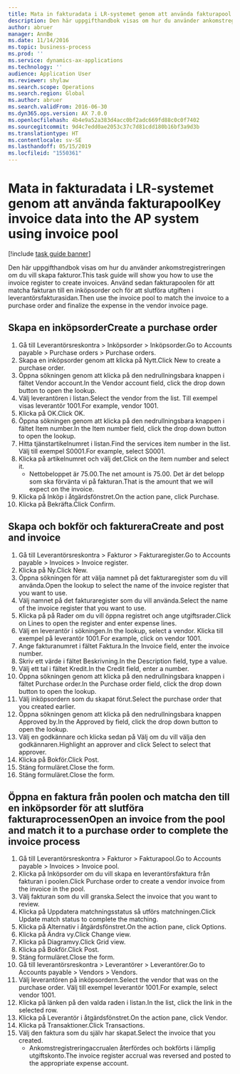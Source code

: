 ```yaml
---
title: Mata in fakturadata i LR-systemet genom att använda fakturapool
description: Den här uppgifthandbok visas om hur du använder ankomstregistreringen om du vill skapa fakturor.
author: abruer
manager: AnnBe
ms.date: 11/14/2016
ms.topic: business-process
ms.prod: ''
ms.service: dynamics-ax-applications
ms.technology: ''
audience: Application User
ms.reviewer: shylaw
ms.search.scope: Operations
ms.search.region: Global
ms.author: abruer
ms.search.validFrom: 2016-06-30
ms.dyn365.ops.version: AX 7.0.0
ms.openlocfilehash: 4b4e9a52a383d4acc0bf2adc669fd88c0c0f7402
ms.sourcegitcommit: 9d4c7edd0ae2053c37c7d81cdd180b16bf3a9d3b
ms.translationtype: HT
ms.contentlocale: sv-SE
ms.lasthandoff: 05/15/2019
ms.locfileid: "1550361"
---
```

# <a name="key-invoice-data-into-the-ap-system-using-invoice-pool"></a><span data-ttu-id="f677c-103">Mata in fakturadata i LR-systemet genom att använda fakturapool</span><span class="sxs-lookup"><span data-stu-id="f677c-103">Key invoice data into the AP system using invoice pool</span></span>

[!include [task guide banner](../../includes/task-guide-banner.md)]

<span data-ttu-id="f677c-104">Den här uppgifthandbok visas om hur du använder ankomstregistreringen om du vill skapa fakturor.</span><span class="sxs-lookup"><span data-stu-id="f677c-104">This task guide will show you how to use the invoice register to create invoices.</span></span>  <span data-ttu-id="f677c-105">Använd sedan fakturapoolen för att matcha fakturan till en inköpsorder och för att slutföra utgiften i leverantörsfakturasidan.</span><span class="sxs-lookup"><span data-stu-id="f677c-105">Then use the invoice pool to match the invoice to a purchase order and finalize the expense in the vendor invoice page.</span></span>


## <a name="create-a-purchase-order"></a><span data-ttu-id="f677c-106">Skapa en inköpsorder</span><span class="sxs-lookup"><span data-stu-id="f677c-106">Create a purchase order</span></span>
1. <span data-ttu-id="f677c-107">Gå till Leverantörsreskontra > Inköpsorder > Inköpsorder.</span><span class="sxs-lookup"><span data-stu-id="f677c-107">Go to Accounts payable > Purchase orders > Purchase orders.</span></span>
2. <span data-ttu-id="f677c-108">Skapa en inköpsorder genom att klicka på Nytt.</span><span class="sxs-lookup"><span data-stu-id="f677c-108">Click New to create a purchase order.</span></span>
3. <span data-ttu-id="f677c-109">Öppna sökningen genom att klicka på den nedrullningsbara knappen i fältet Vendor account.</span><span class="sxs-lookup"><span data-stu-id="f677c-109">In the Vendor account field, click the drop down button to open the lookup.</span></span>
4. <span data-ttu-id="f677c-110">Välj leverantören i listan.</span><span class="sxs-lookup"><span data-stu-id="f677c-110">Select the vendor from the list.</span></span> <span data-ttu-id="f677c-111">Till exempel visas leverantör 1001.</span><span class="sxs-lookup"><span data-stu-id="f677c-111">For example, vendor 1001.</span></span>
5. <span data-ttu-id="f677c-112">Klicka på OK.</span><span class="sxs-lookup"><span data-stu-id="f677c-112">Click OK.</span></span>
6. <span data-ttu-id="f677c-113">Öppna sökningen genom att klicka på den nedrullningsbara knappen i fältet Item number.</span><span class="sxs-lookup"><span data-stu-id="f677c-113">In the Item number field, click the drop down button to open the lookup.</span></span>
7. <span data-ttu-id="f677c-114">Hitta tjänstartikelnumret i listan.</span><span class="sxs-lookup"><span data-stu-id="f677c-114">Find the services item number in the list.</span></span> <span data-ttu-id="f677c-115">Välj till exempel S0001.</span><span class="sxs-lookup"><span data-stu-id="f677c-115">For example, select S0001.</span></span>
8. <span data-ttu-id="f677c-116">Klicka på artikelnumret och välj det.</span><span class="sxs-lookup"><span data-stu-id="f677c-116">Click on the item number and select it.</span></span>
    * <span data-ttu-id="f677c-117">Nettobeloppet är 75.00.</span><span class="sxs-lookup"><span data-stu-id="f677c-117">The net amount is 75.00.</span></span>  <span data-ttu-id="f677c-118">Det är det belopp som ska förvänta vi på fakturan.</span><span class="sxs-lookup"><span data-stu-id="f677c-118">That is the amount that we will expect on the invoice.</span></span>  
9. <span data-ttu-id="f677c-119">Klicka på Inköp i åtgärdsfönstret.</span><span class="sxs-lookup"><span data-stu-id="f677c-119">On the action pane, click Purchase.</span></span>
10. <span data-ttu-id="f677c-120">Klicka på Bekräfta.</span><span class="sxs-lookup"><span data-stu-id="f677c-120">Click Confirm.</span></span>

## <a name="create-and-post-and-invoice"></a><span data-ttu-id="f677c-121">Skapa och bokför och fakturera</span><span class="sxs-lookup"><span data-stu-id="f677c-121">Create and post and invoice</span></span>
1. <span data-ttu-id="f677c-122">Gå till Leverantörsreskontra > Fakturor > Fakturaregister.</span><span class="sxs-lookup"><span data-stu-id="f677c-122">Go to Accounts payable > Invoices > Invoice register.</span></span>
2. <span data-ttu-id="f677c-123">Klicka på Ny.</span><span class="sxs-lookup"><span data-stu-id="f677c-123">Click New.</span></span>
3. <span data-ttu-id="f677c-124">Öppna sökningen för att välja namnet på det fakturaregister som du vill använda.</span><span class="sxs-lookup"><span data-stu-id="f677c-124">Open the lookup to select the name of the invoice register that you want to use.</span></span>
4. <span data-ttu-id="f677c-125">Välj namnet på det fakturaregister som du vill använda.</span><span class="sxs-lookup"><span data-stu-id="f677c-125">Select the name of the invoice register that you want to use.</span></span>
5. <span data-ttu-id="f677c-126">Klicka på på Rader om du vill öppna registret och ange utgiftsrader.</span><span class="sxs-lookup"><span data-stu-id="f677c-126">Click on Lines to open the register and enter expense lines.</span></span>
6. <span data-ttu-id="f677c-127">Välj en leverantör i sökningen.</span><span class="sxs-lookup"><span data-stu-id="f677c-127">In the lookup, select a vendor.</span></span> <span data-ttu-id="f677c-128">Klicka till exempel på leverantör 1001.</span><span class="sxs-lookup"><span data-stu-id="f677c-128">For example, click on vendor 1001.</span></span>
7. <span data-ttu-id="f677c-129">Ange fakturanumret i fältet Faktura.</span><span class="sxs-lookup"><span data-stu-id="f677c-129">In the Invoice field, enter the invoice number.</span></span>
8. <span data-ttu-id="f677c-130">Skriv ett värde i fältet Beskrivning.</span><span class="sxs-lookup"><span data-stu-id="f677c-130">In the Description field, type a value.</span></span>
9. <span data-ttu-id="f677c-131">Välj ett tal i fältet Kredit.</span><span class="sxs-lookup"><span data-stu-id="f677c-131">In the Credit field, enter a number.</span></span>
10. <span data-ttu-id="f677c-132">Öppna sökningen genom att klicka på den nedrullningsbara knappen i fältet Purchase order.</span><span class="sxs-lookup"><span data-stu-id="f677c-132">In the Purchase order field, click the drop down button to open the lookup.</span></span>
11. <span data-ttu-id="f677c-133">Välj inköpsordern som du skapat förut.</span><span class="sxs-lookup"><span data-stu-id="f677c-133">Select the purchase order that you created earlier.</span></span>
12. <span data-ttu-id="f677c-134">Öppna sökningen genom att klicka på den nedrullningsbara knappen Approved by.</span><span class="sxs-lookup"><span data-stu-id="f677c-134">In the Approved by field, click the drop down button to open the lookup.</span></span>
13. <span data-ttu-id="f677c-135">Välj en godkännare och klicka sedan på Välj om du vill välja den godkännaren.</span><span class="sxs-lookup"><span data-stu-id="f677c-135">Highlight an approver and click Select to select that approver.</span></span>
14. <span data-ttu-id="f677c-136">Klicka på Bokför.</span><span class="sxs-lookup"><span data-stu-id="f677c-136">Click Post.</span></span>
15. <span data-ttu-id="f677c-137">Stäng formuläret.</span><span class="sxs-lookup"><span data-stu-id="f677c-137">Close the form.</span></span>
16. <span data-ttu-id="f677c-138">Stäng formuläret.</span><span class="sxs-lookup"><span data-stu-id="f677c-138">Close the form.</span></span>

## <a name="open-an-invoice-from-the-pool-and-match-it-to-a-purchase-order-to-complete-the-invoice-process"></a><span data-ttu-id="f677c-139">Öppna en faktura från poolen och matcha den till en inköpsorder för att slutföra fakturaprocessen</span><span class="sxs-lookup"><span data-stu-id="f677c-139">Open an invoice from the pool and match it to a purchase order to complete the invoice process</span></span>
1. <span data-ttu-id="f677c-140">Gå till Leverantörsreskontra > Fakturor > Fakturapool.</span><span class="sxs-lookup"><span data-stu-id="f677c-140">Go to Accounts payable > Invoices > Invoice pool.</span></span>
2. <span data-ttu-id="f677c-141">Klicka på Inköpsorder om du vill skapa en leverantörsfaktura från fakturan i poolen.</span><span class="sxs-lookup"><span data-stu-id="f677c-141">Click Purchase order to create a vendor invoice from the invoice in the pool.</span></span>
3. <span data-ttu-id="f677c-142">Välj fakturan som du vill granska.</span><span class="sxs-lookup"><span data-stu-id="f677c-142">Select the invoice that you want to review.</span></span>
4. <span data-ttu-id="f677c-143">Klicka på Uppdatera matchningsstatus så utförs matchningen.</span><span class="sxs-lookup"><span data-stu-id="f677c-143">Click Update match status to complete the matching.</span></span>
5. <span data-ttu-id="f677c-144">Klicka på Alternativ i åtgärdsfönstret.</span><span class="sxs-lookup"><span data-stu-id="f677c-144">On the action pane, click Options.</span></span>
6. <span data-ttu-id="f677c-145">Klicka på Ändra vy.</span><span class="sxs-lookup"><span data-stu-id="f677c-145">Click Change view.</span></span>
7. <span data-ttu-id="f677c-146">Klicka på Diagramvy.</span><span class="sxs-lookup"><span data-stu-id="f677c-146">Click Grid view.</span></span>
8. <span data-ttu-id="f677c-147">Klicka på Bokför.</span><span class="sxs-lookup"><span data-stu-id="f677c-147">Click Post.</span></span>
9. <span data-ttu-id="f677c-148">Stäng formuläret.</span><span class="sxs-lookup"><span data-stu-id="f677c-148">Close the form.</span></span>
10. <span data-ttu-id="f677c-149">Gå till leverantörsreskontra > Leverantörer > Leverantörer.</span><span class="sxs-lookup"><span data-stu-id="f677c-149">Go to Accounts payable > Vendors > Vendors.</span></span>
11. <span data-ttu-id="f677c-150">Välj leverantören på inköpsordern.</span><span class="sxs-lookup"><span data-stu-id="f677c-150">Select the vendor that was on the purchase order.</span></span> <span data-ttu-id="f677c-151">Välj till exempel leverantör 1001.</span><span class="sxs-lookup"><span data-stu-id="f677c-151">For example, select vendor 1001.</span></span>
12. <span data-ttu-id="f677c-152">Klicka på länken på den valda raden i listan.</span><span class="sxs-lookup"><span data-stu-id="f677c-152">In the list, click the link in the selected row.</span></span>
13. <span data-ttu-id="f677c-153">Klicka på Leverantör i åtgärdsfönstret.</span><span class="sxs-lookup"><span data-stu-id="f677c-153">On the action pane, click Vendor.</span></span>
14. <span data-ttu-id="f677c-154">Klicka på Transaktioner.</span><span class="sxs-lookup"><span data-stu-id="f677c-154">Click Transactions.</span></span>
15. <span data-ttu-id="f677c-155">Välj den faktura som du själv har skapat.</span><span class="sxs-lookup"><span data-stu-id="f677c-155">Select the invoice that you created.</span></span>
    * <span data-ttu-id="f677c-156">Ankomstregistreringaccrualen återfördes och bokförts i lämplig utgiftskonto.</span><span class="sxs-lookup"><span data-stu-id="f677c-156">The invoice register accrual was reversed and posted to the appropriate expense account.</span></span>  

